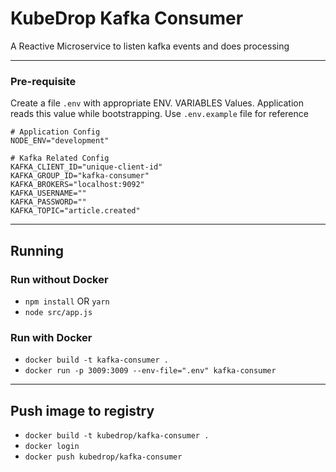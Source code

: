 # KubeDrop Kafka Consumer

A Reactive Microservice to listen kafka events and does processing

---

### Pre-requisite

Create a file `.env` with appropriate ENV. VARIABLES Values. Application reads this value while bootstrapping. Use `.env.example` file for reference

```shell
# Application Config
NODE_ENV="development"

# Kafka Related Config
KAFKA_CLIENT_ID="unique-client-id"
KAFKA_GROUP_ID="kafka-consumer"
KAFKA_BROKERS="localhost:9092"
KAFKA_USERNAME=""
KAFKA_PASSWORD=""
KAFKA_TOPIC="article.created"
```

---

## Running

### Run without Docker

- `npm install` OR `yarn`
- `node src/app.js`

### Run with Docker

- `docker build -t kafka-consumer .`
- `docker run -p 3009:3009 --env-file=".env" kafka-consumer`

---

## Push image to registry

- `docker build -t kubedrop/kafka-consumer .`
- `docker login`
- `docker push kubedrop/kafka-consumer`
